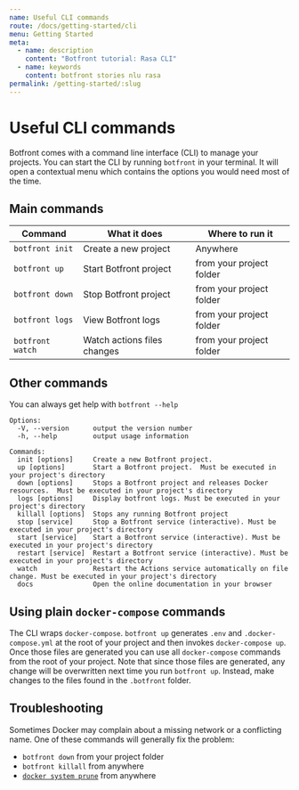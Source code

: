 ```yaml
---
name: Useful CLI commands
route: /docs/getting-started/cli
menu: Getting Started
meta:
  - name: description
    content: "Botfront tutorial: Rasa CLI"
  - name: keywords
    content: botfront stories nlu rasa
permalink: /getting-started/:slug
---
```


# Useful CLI commands

Botfront comes with a command line interface (CLI) to manage your projects. You can start the CLI by running `botfront` in your terminal. It will open a contextual menu which contains the options you would need most of the time.

## Main commands

| Command          | What it does                | Where to run it          |
| ---------------- | --------------------------- | ------------------------ |
| `botfront init`  | Create a new project        | Anywhere                 |
| `botfront up`    | Start Botfront project      | from your project folder |
| `botfront down`  | Stop Botfront project       | from your project folder |
| `botfront logs`  | View Botfront logs          | from your project folder |
| `botfront watch` | Watch actions files changes | from your project folder |

## Other commands

You can always get help with `botfront --help`

```
Options:
  -V, --version      output the version number
  -h, --help         output usage information

Commands:
  init [options]     Create a new Botfront project.
  up [options]       Start a Botfront project.  Must be executed in your project's directory
  down [options]     Stops a Botfront project and releases Docker resources.  Must be executed in your project's directory
  logs [options]     Display botfront logs. Must be executed in your project's directory
  killall [options]  Stops any running Botfront project
  stop [service]     Stop a Botfront service (interactive). Must be executed in your project's directory
  start [service]    Start a Botfront service (interactive). Must be executed in your project's directory
  restart [service]  Restart a Botfront service (interactive). Must be executed in your project's directory
  watch              Restart the Actions service automatically on file change. Must be executed in your project's directory
  docs               Open the online documentation in your browser
```

## Using plain `docker-compose` commands

The CLI wraps `docker-compose`. `botfront up` generates `.env` and `.docker-compose.yml` at the root of your project and then invokes `docker-compose up`.
Once those files are generated you can use all `docker-compose` commands from the root of your project.
Note that since those files are generated, any change will be overwritten next time you run `botfront up`. Instead, make changes to the files found in the `.botfront` folder.

## Troubleshooting

Sometimes Docker may complain about a missing network or a conflicting name.
One of these commands will generally fix the problem:

- `botfront down` from your project folder
- `botfront killall` from anywhere
- [`docker system prune`](https://docs.docker.com/engine/reference/commandline/system_prune/) from anywhere
